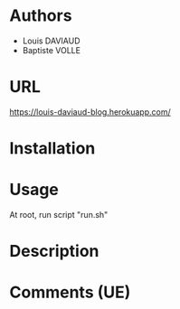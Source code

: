 # Authors
+ Louis DAVIAUD
+ Baptiste VOLLE

# URL
https://louis-daviaud-blog.herokuapp.com/

# Installation



# Usage

At root, run script "run.sh"

# Description

# Comments (UE)
        

             
            

